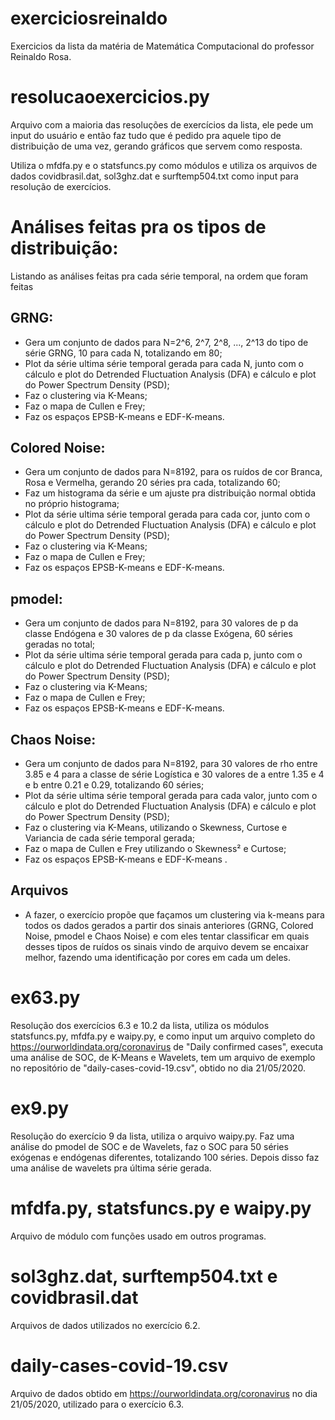 # exerciciosreinaldo
Exercicios da lista da matéria de Matemática Computacional do professor Reinaldo Rosa.

# resolucaoexercicios.py

Arquivo com a maioria das resoluções de exercícios da lista, ele pede um input do usuário e então faz tudo que é pedido pra aquele tipo de distribuição de uma vez, gerando gráficos que servem como resposta.

Utiliza o mfdfa.py e o statsfuncs.py como módulos e utiliza os arquivos de dados covidbrasil.dat, sol3ghz.dat e surftemp504.txt como input para resolução de exercícios.

# Análises feitas pra os tipos de distribuição:

Listando as análises feitas pra cada série temporal, na ordem que foram feitas

## GRNG:

- Gera um conjunto de dados para N=2^6, 2^7, 2^8, ..., 2^13 do tipo de série GRNG, 10 para cada N, totalizando em 80;
- Plot da série ultima série temporal gerada para cada N, junto com o cálculo e plot do Detrended Fluctuation Analysis (DFA) e cálculo e plot do Power Spectrum Density (PSD);
- Faz o clustering via K-Means;
- Faz o mapa de Cullen e Frey;
- Faz os espaços EPSB-K-means e EDF-K-means.

## Colored Noise:

- Gera um conjunto de dados para N=8192, para os ruídos de cor Branca, Rosa e Vermelha, gerando 20 séries pra cada, totalizando 60;
- Faz um histograma da série e um ajuste pra distribuição normal obtida no próprio histograma;
- Plot da série ultima série temporal gerada para cada cor, junto com o cálculo e plot do Detrended Fluctuation Analysis (DFA) e cálculo e plot do Power Spectrum Density (PSD);
- Faz o clustering via K-Means;
- Faz o mapa de Cullen e Frey;
- Faz os espaços EPSB-K-means e EDF-K-means.

## pmodel:
- Gera um conjunto de dados para N=8192, para 30 valores de p da classe Endógena e 30 valores de p da classe Exógena, 60 séries geradas no total;
- Plot da série ultima série temporal gerada para cada p, junto com o cálculo e plot do Detrended Fluctuation Analysis (DFA) e cálculo e plot do Power Spectrum Density (PSD);
- Faz o clustering via K-Means;
- Faz o mapa de Cullen e Frey;
- Faz os espaços EPSB-K-means e EDF-K-means.

## Chaos Noise:
- Gera um conjunto de dados para N=8192, para 30 valores de rho entre 3.85 e 4 para a classe de série Logística e 30 valores de a entre 1.35 e 4 e b entre 0.21 e 0.29, totalizando 60 séries;
- Plot da série ultima série temporal gerada para cada valor, junto com o cálculo e plot do Detrended Fluctuation Analysis (DFA) e cálculo e plot do Power Spectrum Density (PSD);
- Faz o clustering via K-Means, utilizando o Skewness, Curtose e Variancia de cada série temporal gerada;
- Faz o mapa de Cullen e Frey utilizando o Skewness² e Curtose;
- Faz os espaços EPSB-K-means e EDF-K-means .

## Arquivos
- A fazer, o exercício propõe que façamos um clustering via k-means para todos os dados gerados a partir dos sinais anteriores (GRNG, Colored Noise, pmodel e Chaos Noise) e com eles tentar classificar em quais desses tipos de ruídos os sinais vindo de arquivo devem se encaixar melhor, fazendo uma identificação por cores em cada um deles.
# ex63.py

Resolução dos exercícios 6.3 e 10.2 da lista, utiliza os módulos statsfuncs.py, mfdfa.py e waipy.py, e como input um arquivo completo do https://ourworldindata.org/coronavirus de "Daily confirmed cases", executa uma análise de SOC, de K-Means e Wavelets, tem um arquivo de exemplo no repositório de "daily-cases-covid-19.csv", obtido no dia 21/05/2020.

# ex9.py

Resolução do exercício 9 da lista, utiliza o arquivo waipy.py. Faz uma análise do pmodel de SOC e de Wavelets, faz o SOC para 50 séries exógenas e endógenas diferentes, totalizando 100 séries. Depois disso faz uma análise de wavelets pra última série gerada.

# mfdfa.py, statsfuncs.py e waipy.py

Arquivo de módulo com funções usado em outros programas.

# sol3ghz.dat, surftemp504.txt e covidbrasil.dat

Arquivos de dados utilizados no exercício 6.2.


# daily-cases-covid-19.csv

Arquivo de dados obtido em https://ourworldindata.org/coronavirus no dia 21/05/2020, utilizado para o exercício 6.3.
